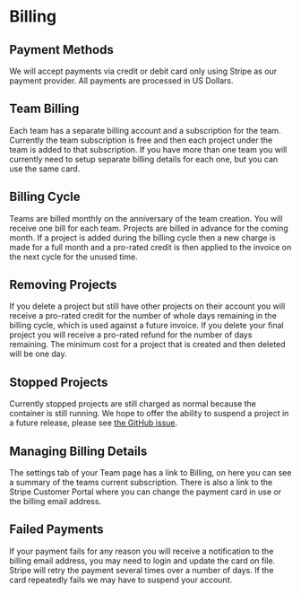 # Billing

## Payment Methods 

We will accept payments via credit or debit card only using Stripe as our payment
provider. All payments are processed in US Dollars.

## Team Billing

Each team has a separate billing account and a subscription for the team. Currently the team subscription is free and then each project under the team is added to that subscription.
If you have more than one team you will currently need to setup separate billing details for each one, but you can use the same card.

## Billing Cycle

Teams are billed monthly on the anniversary of the team creation. You will receive one bill for each team. Projects are billed in advance for the coming month. 
If a project is added during the billing cycle then a new charge is made for a full month and a pro-rated credit is then applied to the invoice on the next cycle for the unused time.

## Removing Projects

If you delete a project but still have other projects on their account you will receive a pro-rated credit for the number of whole days remaining in the billing cycle, which is used against a future invoice.
If you delete your final project you will receive a pro-rated refund for the number of days remaining.
The minimum cost for a project that is created and then deleted will be one day.

## Stopped Projects

Currently stopped projects are still charged as normal because the container is still running. 
We hope to offer the ability to suspend a project in a future release, please see
[the GitHub issue](https://github.com/flowforge/flowforge/issues/377).

## Managing Billing Details

The settings tab of your Team page has a link to Billing, on here you can see a summary of the teams current subscription.
There is also a link to the Stripe Customer Portal where you can change the payment card in use or the billing email address.

## Failed Payments

If your payment fails for any reason you will receive a notification to the billing email address, you may need to login and update the card on file. 
Stripe will retry the payment several times over a number of days. If the card repeatedly fails we may have to suspend your account.
